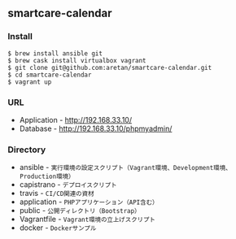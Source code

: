 ## smartcare-calendar

### Install

```
$ brew install ansible git
$ brew cask install virtualbox vagrant
$ git clone git@github.com:aretan/smartcare-calendar.git
$ cd smartcare-calendar
$ vagrant up
```

### URL

* Application - http://192.168.33.10/
* Database - http://192.168.33.10/phpmyadmin/

### Directory

+ ansible - `実行環境の設定スクリプト（Vagrant環境、Development環境、Production環境）`
+ capistrano - `デプロイスクリプト`
+ travis - `CI/CD関連の資材`
+ application - `PHPアプリケーション（API含む）`
+ public - `公開ディレクトリ（Bootstrap）`
+ Vagrantfile - `Vagrant環境の立上げスクリプト`
+ docker - `Dockerサンプル`
